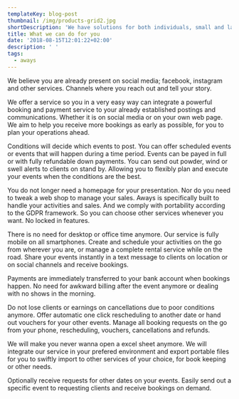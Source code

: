 ```yaml
---
templateKey: blog-post
thumbnail: /img/products-grid2.jpg
shortDescription: 'We have solutions for both individuals, small and larger outdoor providers'
title: What we can do for you
date: '2018-08-15T12:01:22+02:00'
description: ' '
tags:
  - aways
---
```

 We believe you are already present on social media; facebook, instagram and other services. Channels where you reach out and tell your story. 



We offer a service so you in a very easy way can integrate a powerful booking and payment service to your already established postings and communications. Whether it is on social media or on your own web page. We aim to help you receive more bookings as early as possible, for you to plan your operations ahead. 



Conditions will decide which events to post. You can offer scheduled events or events that will happen during a time period. Events can be payed in full or with fully refundable down payments. You can send out powder, wind or swell alerts to clients on stand by. Allowing you to flexibly plan and execute your events when the conditions are the best. 



You do not longer need a homepage for your presentation. Nor do you need to tweak a web shop to manage your sales. Aways is specifically built to handle your activities and sales. And we comply with portability according to the GDPR framework. So you can choose other services whenever you want. No locked in features. 



There is no need for desktop or office time anymore. Our service is fully mobile on all smartphones. Create and schedule your activities on the go from wherever you are, or manage a complete rental service while on the road. Share your events instantly in a text message to clients on location or on social channels and receive bookings.



Payments are immediately transferred to your bank account when bookings happen. No need for awkward billing after the event anymore or dealing with no shows in the morning.



Do not lose clients or earnings on cancellations due to poor conditions anymore. Offer automatic one click rescheduling to another date or hand out vouchers for your other events. Manage all booking requests on the go from your phone, rescheduling, vouchers, cancellations and refunds. 



We will make you never wanna open a excel sheet anymore. We will integrate our service in your prefered environment and export portable files for you to swiftly import to other services of your choice, for book keeping or other needs.  



Optionally receive requests for other dates on your events. Easily send out a specific event to requesting clients and receive bookings on demand.

